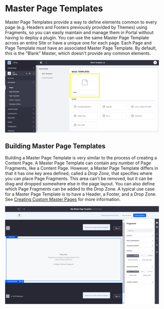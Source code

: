 # Master Page Templates

Master Page Templates provide a way to define elements common to every page (e.g. Headers and Footers previously provided by Themes) using Fragments, so you can easily maintain and manage them in Portal without having to deploy a plugin. You can use the same Master Page Template across an entire Site or have a unique one for each page. Each Page and Page Template must have an associated Master Page Template. By default, this is the "Blank" Master, which doesn't provide any common elements.

![The Blank Master Page Template is the default for Pages, and Page Templates.](./master-pages/images/01.png)

## Building Master Page Templates

Building a Master Page Template is very similar to the process of creating a Content Page. A Master Page Template can contain any number of Page Fragments, like a Content Page. However, a Master Page Template differs in that it has one key area defined, called a _Drop Zone_, that specifies where you can place Page Fragments. This area can't be removed, but it can be drag and dropped somewhere else in the page layout. You can also define which Page Fragments can be added to the Drop Zone. A typical use case for a Master Page Template is to have a Header, a Footer, and a Drop Zone. See [Creating Custom Master Pages](./creating-a-master-page-template.md) for more information.

![A typical use case for a Master Page Template has a Header, a Drop Zone, and a Footer.](./master-pages/images/02.png)
